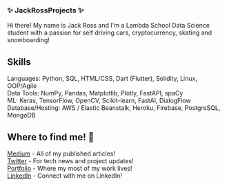 ### ✨ JackRossProjects ✨

<!--
**JackRossProjects/JackRossProjects** is a ✨ _special_ ✨ repository because its `README.md` (this file) appears on your GitHub profile.

Here are some ideas to get you started:

- 🔭 I’m currently working on ...
- 🌱 I’m currently learning ...
- 👯 I’m looking to collaborate on ...
- 🤔 I’m looking for help with ...
- 💬 Ask me about ...
- 📫 How to reach me: ...
- 😄 Pronouns: ...
- ⚡ Fun fact: ...
-->


Hi there! My name is Jack Ross and I'm a Lambda School Data Science student with a passion for self driving cars, cryptocurrency, skating and snowboarding!

## Skills

Languages: Python, SQL, HTML/CSS, Dart (Flutter), Solidity, Linux, OOP/Agile</br>
Data Tools: NumPy, Pandas,  Matplotlib, Plotly, FastAPI, spaCy</br>
ML: Keras, TensorFlow, OpenCV, Scikit-learn, FastAI, DialogFlow</br>
Database/Hosting: AWS / Elastic Beanstalk, Heroku, Firebase, PostgreSQL, MongoDB

## Where to find me! 🔭

[Medium](https://medium.com/@jackross210) - All of my published articles!</br>
[Twitter](https://twitter.com/JackRossML) - For tech news and project updates!</br>
[Portfolio](https://jackrossprojects.com) - Where my most of my work lives!</br>
[LinkedIn](https://www.linkedin.com/in/jackcalvinross/) - Connect with me on LinkedIn!
